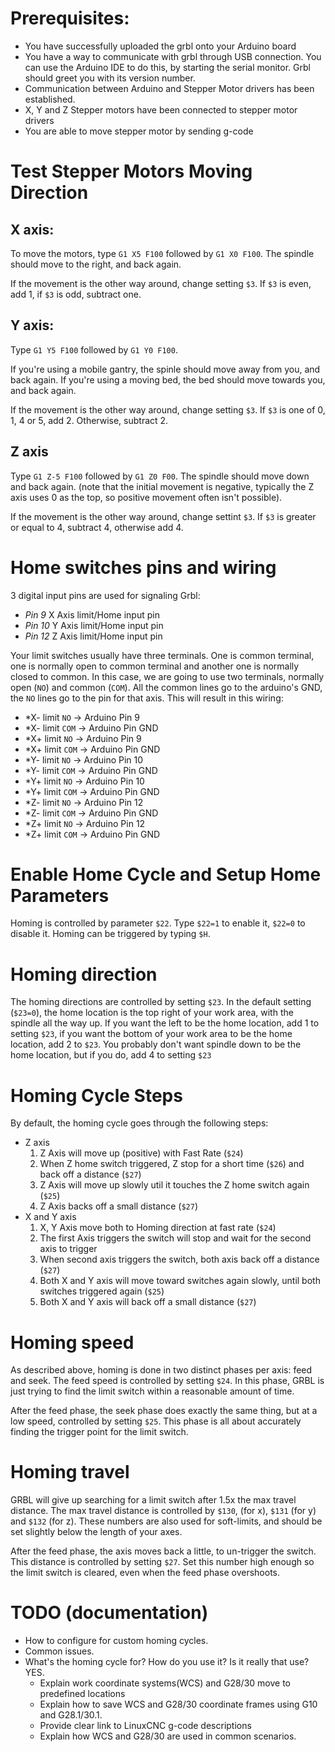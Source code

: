 # Prerequisites:

 * You have successfully uploaded the grbl onto your Arduino board
 * You have a way to communicate with grbl through USB connection. You can use the Arduino IDE to do this, by starting the serial monitor. Grbl should greet you with its version number.
 * Communication between Arduino and Stepper Motor drivers has been established.
 * X, Y and Z Stepper motors have been connected to stepper motor drivers
 * You are able to move stepper motor by sending g-code

# Test Stepper Motors Moving Direction

## X axis:

To move the motors, type ``G1 X5 F100`` followed by ``G1 X0 F100``. The spindle should move to the right, and back again.

If the movement is the other way around, change setting `$3`. If `$3` is even, add 1, if `$3` is odd, subtract one.

## Y axis:

Type `G1 Y5 F100` followed by `G1 Y0 F100`. 

If you're using a mobile gantry, the spinle should move away from you, and back again. If you're using a moving bed, the bed should move towards you, and back again.

If the movement is the other way around, change setting `$3`. If `$3` is one of 0, 1, 4 or 5, add 2. Otherwise, subtract 2.

## Z axis

Type `G1 Z-5 F100` followed by `G1 Z0 F00`. The spindle should move down and back again. (note that the initial movement is negative, typically the Z axis uses 0 as the top, so positive movement often isn't possible).

If the movement is the other way around, change settint `$3`. If `$3` is greater or equal to 4, subtract 4, otherwise add 4.


# Home switches pins and wiring

3 digital input pins are used for signaling Grbl:

- *Pin 9* X Axis limit/Home input pin
- *Pin 10* Y Axis limit/Home input pin
- *Pin 12* Z Axis limit/Home input pin

Your limit switches usually have three terminals. One is common terminal, one is normally open to common terminal and another one is normally closed to common. In this case, we are going to use two terminals, normally open (`NO`) and common (`COM`). All the common lines go to the arduino's GND, the `NO` lines go to the pin for that axis. This will result in this wiring:

- *X- limit `NO` -> Arduino Pin 9
- *X- limit `COM` -> Arduino Pin GND
- *X+ limit `NO` -> Arduino Pin 9
- *X+ limit `COM` -> Arduino Pin GND
- *Y- limit `NO` -> Arduino Pin 10
- *Y- limit `COM` -> Arduino Pin GND
- *Y+ limit `NO` -> Arduino Pin 10
- *Y+ limit `COM` -> Arduino Pin GND
- *Z- limit `NO` -> Arduino Pin 12
- *Z- limit `COM` -> Arduino Pin GND
- *Z+ limit `NO` -> Arduino Pin 12
- *Z+ limit `COM` -> Arduino Pin GND

# Enable Home Cycle and Setup Home Parameters

Homing is controlled by parameter `$22`. Type `$22=1` to enable it, `$22=0` to disable it. Homing can be triggered by typing `$H`.

# Homing direction

The homing directions are controlled by setting `$23`. In the default setting (`$23=0`), the home location is the top right of your work area, with the spindle all the way up. If you want the left to be the home location, add 1 to setting `$23`, if you want the bottom of your work area to be the home location, add 2 to `$23`. You probably don't want spindle down to be the home location, but if you do, add 4 to setting `$23`

# Homing Cycle Steps

By default, the homing cycle goes through the following steps:

- Z axis
  1.    Z Axis will move up (positive) with Fast Rate (`$24`)
  1.    When Z home switch triggered, Z stop for a short time (`$26`) and back off a distance (`$27`)
  1.    Z Axis will move up slowly util it touches the Z home switch again (`$25`)
  1.    Z Axis backs off a small distance (`$27`)
- X and Y axis
  1.    X, Y Axis move both to Homing direction at fast rate  (`$24`)
  1.    The first Axis triggers the switch will stop and wait for the second axis to trigger
  1.    When second axis triggers the switch, both axis back off a distance  (`$27`)
  1.    Both X and Y axis will move toward switches again slowly, until both switches triggered again  (`$25`)
  1.    Both X and Y axis will back off a small distance (`$27`)

# Homing speed

As described above, homing is done in two distinct phases per axis: feed and seek. The feed speed is controlled by setting `$24`. In this phase, GRBL is just trying to find the limit switch within a reasonable amount of time.

After the feed phase, the seek phase does exactly the same thing, but at a low speed, controlled by setting `$25`. This phase is all about accurately finding the trigger point for the limit switch.

# Homing travel

GRBL will give up searching for a limit switch after 1.5x the max travel distance. The max travel distance is controlled by `$130`, (for x), `$131` (for y) and `$132` (for z). These numbers are also used for soft-limits, and should be set slightly below the length of your axes.

After the feed phase, the axis moves back a little, to un-trigger the switch. This distance is controlled by setting `$27`. Set this number high enough so the limit switch is cleared, even when the feed phase overshoots.

# TODO (documentation)

- How to configure for custom homing cycles.
- Common issues.
- What's the homing cycle for? How do you use it? Is it really that use? YES.
  - Explain work coordinate systems(WCS) and G28/30 move to predefined locations
  - Explain how to save WCS and G28/30 coordinate frames using G10 and G28.1/30.1.
  - Provide clear link to LinuxCNC g-code descriptions
  - Explain how WCS and G28/30 are used in common scenarios.
